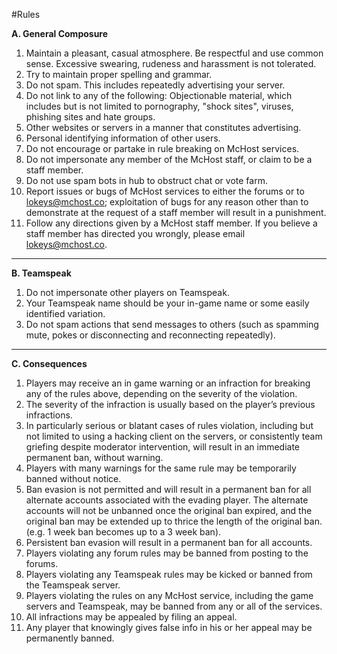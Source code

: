 #Rules

**A. General Composure**

1. Maintain a pleasant, casual atmosphere. Be respectful and use common sense. Excessive swearing, rudeness and harassment is not tolerated.
2. Try to maintain proper spelling and grammar.
3. Do not spam. This includes repeatedly advertising your server. 
4. Do not link to any of the following: Objectionable material, which includes but is not limited to pornography, "shock sites", viruses, phishing sites and hate groups.
5. Other websites or servers in a manner that constitutes advertising.
6. Personal identifying information of other users.
7. Do not encourage or partake in rule breaking on McHost services.
8. Do not impersonate any member of the McHost staff, or claim to be a staff member.
10. Do not use spam bots in hub to obstruct chat or vote farm. 
11. Report issues or bugs of McHost services to either the forums or to lokeys@mchost.co; exploitation of bugs for any reason other than to demonstrate at the request of a staff member will result in a punishment.
12. Follow any directions given by a McHost staff member. If you believe a staff member has directed you wrongly, please email lokeys@mchost.co.

***
**B. Teamspeak**

1. Do not impersonate other players on Teamspeak.
2. Your Teamspeak name should be your in-game name or some easily identified variation.
3. Do not spam actions that send messages to others (such as spamming mute, pokes or disconnecting and reconnecting repeatedly).

***
**C. Consequences**

1. Players may receive an in game warning or an infraction for breaking any of the rules above, depending on the severity of the violation.
2. The severity of the infraction is usually based on the player’s previous infractions.
3. In particularly serious or blatant cases of rules violation, including but not limited to using a hacking client on the servers, or consistently team griefing despite moderator intervention, will result in an immediate permanent ban, without warning.
4. Players with many warnings for the same rule may be temporarily banned without notice.
5. Ban evasion is not permitted and will result in a permanent ban for all alternate accounts associated with the evading player. The alternate accounts will not be unbanned once the original ban expired, and the original ban may be extended up to thrice the length of the original ban. (e.g. 1 week ban becomes up to a 3 week ban).
6. Persistent ban evasion will result in a permanent ban for all accounts.
7. Players violating any forum rules may be banned from posting to the forums.
8. Players violating any Teamspeak rules may be kicked or banned from the Teamspeak server.
9. Players violating the rules on any McHost service, including the game servers and Teamspeak, may be banned from any or all of the services.
10. All infractions may be appealed by filing an appeal.
11. Any player that knowingly gives false info in his or her appeal may be permanently banned.
